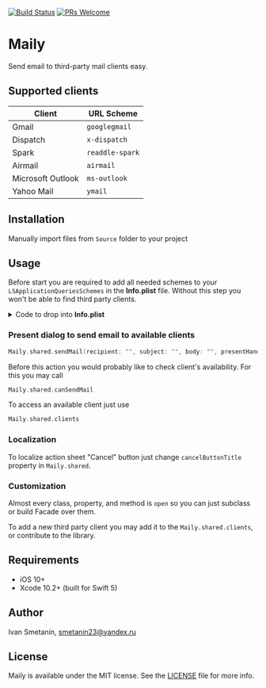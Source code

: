 [![Build Status](https://travis-ci.org/ismetanin/Maily.svg?branch=master)](https://travis-ci.org/ismetanin/Maily) [![PRs Welcome](https://img.shields.io/badge/PRs-welcome-brightgreen.svg?style=flat-square)](http://makeapullrequest.com)


# Maily

Send email to third-party mail clients easy.

## Supported clients

Client             | URL Scheme
------------------ | ---------------
Gmail              | `googlegmail`  
Dispatch           | `x-dispatch`
Spark              | `readdle-spark`
Airmail            | `airmail`  
Microsoft Outlook  | `ms-outlook`
Yahoo Mail         | `ymail`

## Installation

Manually import files from `Source` folder to your project

## Usage

Before start you are required to add all needed schemes to your `LSApplicationQueriesSchemes` in the **Info.plist** file. Without this step you won't be able to find third party clients.

<details>
  <summary>Code to drop into <b>Info.plist</b> </summary>
  <br>

   ```xml
    <key>LSApplicationQueriesSchemes</key>
    <array>
        <string>ymail</string>
        <string>ms-outlook</string>
        <string>airmail</string>
        <string>readdle-spark</string>
        <string>x-dispatch</string>
        <string>googlegmail</string>
    </array>
   ```

</details>

### Present dialog to send email to available clients

```swift
Maily.shared.sendMail(recipient: "", subject: "", body: "", presentHandler: {}, cancelHandler: {})
```

Before this action you would probably like to check client's availability. For this you may call

```swift
Maily.shared.canSendMail
```

To access an available client just use

```swift
Maily.shared.clients
```

### Localization

To localize action sheet "Cancel" button  just change `cancelButtonTitle` property in `Maily.shared`.

### Customization

Almost every class, property, and method is `open` so you can just subclass or build Facade over them.

To add a new third party client you may add it to the `Maily.shared.clients`, or contribute to the library.

## Requirements

- iOS 10+
- Xcode 10.2+ (built for Swift 5)

## Author

Ivan Smetanin, smetanin23@yandex.ru

## License

Maily is available under the MIT license. See the [LICENSE](https://github.com/ismetanin/Maily/blob/master/LICENSE) file for more info.
